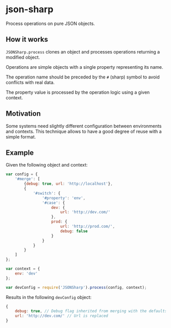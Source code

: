 json-sharp
==========

Process operations on pure JSON objects.


## How it works

`JSONSharp.process` clones an object and processes operations returning a
modified object.

Operations are simple objects with a single property representing its name.

The operation name should be preceded by the `#` (sharp) symbol to avoid
conflicts with real data.

The property value is processed by the operation logic using a given context.


## Motivation

Some systems need slightly different configuration between environments and
contexts. This technique allows to have a good degree of reuse with a simple
format.


## Example

Given the following object and context:

```js
var config = {
    '#merge': [
        {debug: true, url: 'http://localhost'},
        {
            '#switch': {
                '#property': 'env',
                '#case': {
                    dev: {
                        url: 'http://dev.com/'
                    },
                    prod: {
                        url: 'http://prod.com/',
                        debug: false
                    }
                }
            }
        }
    ]
};

var context = {
    env: 'dev'
};

var devConfig = require('JSONSharp').process(config, context);
```

Results in the following `devConfig` object:

```js
{
    debug: true, // Debug flag inherited from merging with the defaults
    url: 'http://dev.com/' // Url is replaced
}
```

